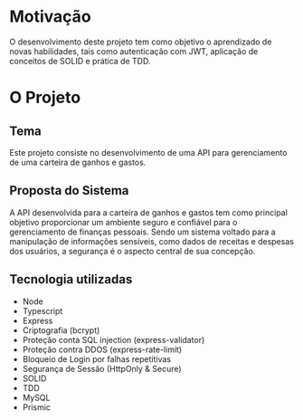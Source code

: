 # Motivação

O desenvolvimento deste projeto tem como objetivo o aprendizado de novas habilidades, tais como autenticação com JWT, aplicação de conceitos de SOLID e prática de TDD.

# O Projeto

## Tema

Este projeto consiste no desenvolvimento de uma API para gerenciamento de uma carteira de ganhos e gastos.

## Proposta do Sistema

A API desenvolvida para a carteira de ganhos e gastos tem como principal objetivo proporcionar um ambiente seguro e confiável para o gerenciamento de finanças pessoais. Sendo um sistema voltado para a manipulação de informações sensíveis, como dados de receitas e despesas dos usuários, a segurança é o aspecto central de sua concepção.

## Tecnologia utilizadas

- Node
- Typescript
- Express
- Criptografia (bcrypt)
- Proteção conta SQL injection (express-validator)
- Proteção contra DDOS (express-rate-limit)
- Bloqueio de Login por falhas repetitivas
- Segurança de Sessão (HttpOnly & Secure)
- SOLID
- TDD
- MySQL
- Prismic